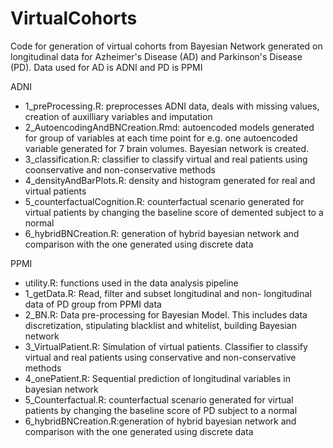 # VirtualCohorts
Code for generation of virtual cohorts from Bayesian Network generated on longitudinal data for Azheimer's Disease (AD) and Parkinson's Disease (PD).
Data used for AD is ADNI and PD is PPMI

ADNI
* 1_preProcessing.R: preprocesses ADNI data, deals with missing values, creation of auxilliary variables and imputation
* 2_AutoencodingAndBNCreation.Rmd: autoencoded models generated for group of variables at each time point for e.g. one autoencoded variable generated for 7 brain volumes. Bayesian network is created.
* 3_classification.R: classifier to classify virtual and real patients using coonservative and non-conservative methods
* 4_densityAndBarPlots.R: density and histogram generated for real and virtual patients 
* 5_counterfactualCognition.R: counterfactual scenario generated for virtual patients by changing the baseline score of demented subject to a normal
* 6_hybridBNCreation.R: generation of hybrid bayesian network and comparison with the one generated using discrete data


PPMI 

* utility.R: functions used in the data analysis pipeline
* 1_getData.R: Read, filter and subset longitudinal and non- longitudinal data of PD group from PPMI data
* 2_BN.R: Data pre-processing for Bayesian Model. This includes data discretization, stipulating blacklist and         whitelist, building Bayesian network
* 3_VirtualPatient.R: Simulation of virtual patients. Classifier to classify virtual and real patients using conservative and non-conservative methods
* 4_onePatient.R: Sequential prediction of longitudinal variables in bayesian network
* 5_Counterfactual.R: counterfactual scenario generated for virtual patients by changing the baseline score of PD subject to a normal
* 6_hybridBNCreation.R:generation of hybrid bayesian network and comparison with the one generated using discrete data

